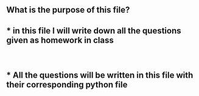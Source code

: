 <h2> What is the purpose of this file? <h2>
<p> * in this file I will write down all the questions given as homework in class<p>
</br>
<p> * All the questions will be written in this file with their corresponding python file <p>
